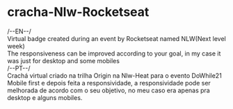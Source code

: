 # cracha-Nlw-Rocketseat
/--EN--/ <br>
Virtual badge created during an event by Rocketseat named NLW(Next level week) <br>
The responsiveness can be improved according to your goal, in my case it was just for desktop and some mobiles <br>
/--PT--/ <br>
Crachá virtual criado na trilha Origin na Nlw-Heat para o evento DoWhile21 <br>
Mobile first e depois feita a responsividade, a responsividade pode ser melhorada de acordo com o seu objetivo, no meu caso era apenas pra desktop e alguns mobiles.

